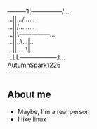 ―――⅂|―――――/....  
...||.../......  
...||/.........  
...||\\―――――...  
...||..\\...|..  
...||.....\\|..  
...LL――――――⅃...  
AutumnSpark1226  
\---------------  

## About me
- Maybe, I'm a real person
- I like linux
